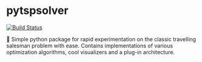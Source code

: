 # pytspsolver

[![Build Status](https://dev.azure.com/rithinchalumuri/pytspsolver/_apis/build/status/pytspsolver-CI?branchName=master)](https://dev.azure.com/rithinchalumuri/pytspsolver/_build/latest?definitionId=6&branchName=master)

🚚 Simple python package for rapid experimentation on the classic travelling salesman problem with ease. Contains implementations of various optimization algorithms, cool visualizers and a plug-in architecture.
